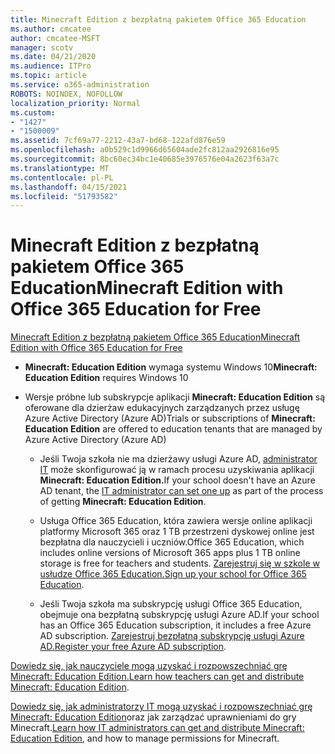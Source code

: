 ```yaml
---
title: Minecraft Edition z bezpłatną pakietem Office 365 Education
ms.author: cmcatee
author: cmcatee-MSFT
manager: scotv
ms.date: 04/21/2020
ms.audience: ITPro
ms.topic: article
ms.service: o365-administration
ROBOTS: NOINDEX, NOFOLLOW
localization_priority: Normal
ms.custom:
- "1427"
- "1500009"
ms.assetid: 7cf69a77-2212-43a7-bd68-122afd876e59
ms.openlocfilehash: a0b529c1d9966d65604ade2fc812aa2926816e95
ms.sourcegitcommit: 8bc60ec34bc1e40685e3976576e04a2623f63a7c
ms.translationtype: MT
ms.contentlocale: pl-PL
ms.lasthandoff: 04/15/2021
ms.locfileid: "51793582"
---
```

# <a name="minecraft-edition-with-office-365-education-for-free"></a><span data-ttu-id="eebdb-102">Minecraft Edition z bezpłatną pakietem Office 365 Education</span><span class="sxs-lookup"><span data-stu-id="eebdb-102">Minecraft Edition with Office 365 Education for Free</span></span>

[<span data-ttu-id="eebdb-103">Minecraft Edition z bezpłatną pakietem Office 365 Education</span><span class="sxs-lookup"><span data-stu-id="eebdb-103">Minecraft Edition with Office 365 Education for Free</span></span>](https://docs.microsoft.com/education/windows/get-minecraft-for-education)
  
- <span data-ttu-id="eebdb-104">**Minecraft: Education Edition** wymaga systemu Windows 10</span><span class="sxs-lookup"><span data-stu-id="eebdb-104">**Minecraft: Education Edition** requires Windows 10</span></span>

- <span data-ttu-id="eebdb-105">Wersje próbne lub subskrypcje aplikacji **Minecraft: Education Edition** są oferowane dla dzierżaw edukacyjnych zarządzanych przez usługę Azure Active Directory (Azure AD)</span><span class="sxs-lookup"><span data-stu-id="eebdb-105">Trials or subscriptions of **Minecraft: Education Edition** are offered to education tenants that are managed by Azure Active Directory (Azure AD)</span></span>

  - <span data-ttu-id="eebdb-106">Jeśli Twoja szkoła nie ma dzierżawy usługi Azure AD, [administrator IT](https://docs.microsoft.com/education/windows/school-get-minecraft) może skonfigurować ją w ramach procesu uzyskiwania aplikacji **Minecraft: Education Edition.**</span><span class="sxs-lookup"><span data-stu-id="eebdb-106">If your school doesn't have an Azure AD tenant, the [IT administrator can set one up](https://docs.microsoft.com/education/windows/school-get-minecraft) as part of the process of getting **Minecraft: Education Edition**.</span></span>

  - <span data-ttu-id="eebdb-107">Usługa Office 365 Education, która zawiera wersje online aplikacji platformy Microsoft 365 oraz 1 TB przestrzeni dyskowej online jest bezpłatna dla nauczycieli i uczniów.</span><span class="sxs-lookup"><span data-stu-id="eebdb-107">Office 365 Education, which includes online versions of Microsoft 365 apps plus 1 TB online storage is free for teachers and students.</span></span> <span data-ttu-id="eebdb-108">[Zarejestruj się w szkole w usłudze Office 365 Education.](https://www.microsoft.com/education/products/office)</span><span class="sxs-lookup"><span data-stu-id="eebdb-108">[Sign up your school for Office 365 Education](https://www.microsoft.com/education/products/office).</span></span>

  - <span data-ttu-id="eebdb-109">Jeśli Twoja szkoła ma subskrypcję usługi Office 365 Education, obejmuje ona bezpłatną subskrypcję usługi Azure AD.</span><span class="sxs-lookup"><span data-stu-id="eebdb-109">If your school has an Office 365 Education subscription, it includes a free Azure AD subscription.</span></span> <span data-ttu-id="eebdb-110">[Zarejestruj bezpłatną subskrypcję usługi Azure AD.](https://msdn.microsoft.com/library/windows/hardware/mt703369%28v=vs.85%29.aspx)</span><span class="sxs-lookup"><span data-stu-id="eebdb-110">[Register your free Azure AD subscription](https://msdn.microsoft.com/library/windows/hardware/mt703369%28v=vs.85%29.aspx).</span></span>

<span data-ttu-id="eebdb-111">[Dowiedz się, jak nauczyciele mogą uzyskać i rozpowszechniać grę Minecraft: Education Edition.](https://docs.microsoft.com/education/windows/teacher-get-minecraft)</span><span class="sxs-lookup"><span data-stu-id="eebdb-111">[Learn how teachers can get and distribute Minecraft: Education Edition](https://docs.microsoft.com/education/windows/teacher-get-minecraft).</span></span>
  
<span data-ttu-id="eebdb-112">[Dowiedz się, jak administratorzy IT mogą uzyskać i rozpowszechniać grę Minecraft: Education Edition](https://docs.microsoft.com/education/windows/school-get-minecraft)oraz jak zarządzać uprawnieniami do gry Minecraft.</span><span class="sxs-lookup"><span data-stu-id="eebdb-112">[Learn how IT administrators can get and distribute Minecraft: Education Edition](https://docs.microsoft.com/education/windows/school-get-minecraft), and how to manage permissions for Minecraft.</span></span>